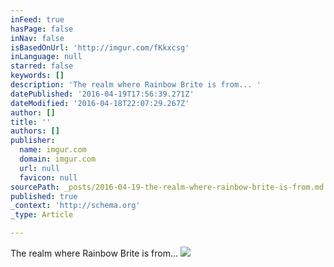 ```yaml
---
inFeed: true
hasPage: false
inNav: false
isBasedOnUrl: 'http://imgur.com/fKkxcsg'
inLanguage: null
starred: false
keywords: []
description: 'The realm where Rainbow Brite is from... '
datePublished: '2016-04-19T17:56:39.271Z'
dateModified: '2016-04-18T22:07:29.267Z'
author: []
title: ''
authors: []
publisher:
  name: imgur.com
  domain: imgur.com
  url: null
  favicon: null
sourcePath: _posts/2016-04-19-the-realm-where-rainbow-brite-is-from.md
published: true
_context: 'http://schema.org'
_type: Article

---
```

The realm where Rainbow Brite is from... ![](http://i.imgur.com/fKkxcsg.jpg)